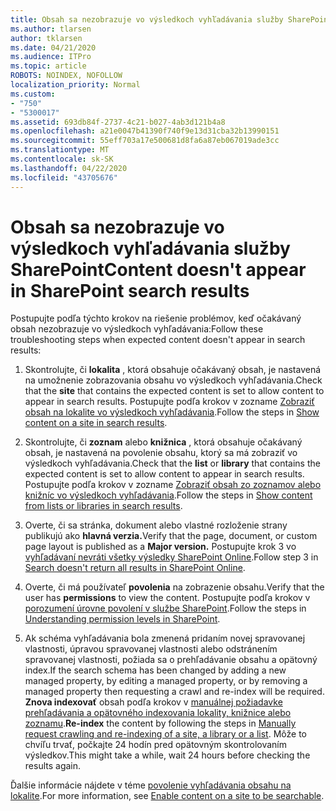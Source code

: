 ```yaml
---
title: Obsah sa nezobrazuje vo výsledkoch vyhľadávania služby SharePoint
ms.author: tlarsen
author: tklarsen
ms.date: 04/21/2020
ms.audience: ITPro
ms.topic: article
ROBOTS: NOINDEX, NOFOLLOW
localization_priority: Normal
ms.custom:
- "750"
- "5300017"
ms.assetid: 693db84f-2737-4c21-b027-4ab3d121b4a8
ms.openlocfilehash: a21e0047b41390f740f9e13d31cba32b13990151
ms.sourcegitcommit: 55eff703a17e500681d8fa6a87eb067019ade3cc
ms.translationtype: MT
ms.contentlocale: sk-SK
ms.lasthandoff: 04/22/2020
ms.locfileid: "43705676"
---
```

# <a name="content-doesnt-appear-in-sharepoint-search-results"></a><span data-ttu-id="97580-102">Obsah sa nezobrazuje vo výsledkoch vyhľadávania služby SharePoint</span><span class="sxs-lookup"><span data-stu-id="97580-102">Content doesn't appear in SharePoint search results</span></span>

<span data-ttu-id="97580-103">Postupujte podľa týchto krokov na riešenie problémov, keď očakávaný obsah nezobrazuje vo výsledkoch vyhľadávania:</span><span class="sxs-lookup"><span data-stu-id="97580-103">Follow these troubleshooting steps when expected content doesn't appear in search results:</span></span>
  
1. <span data-ttu-id="97580-104">Skontrolujte, či **lokalita** , ktorá obsahuje očakávaný obsah, je nastavená na umožnenie zobrazovania obsahu vo výsledkoch vyhľadávania.</span><span class="sxs-lookup"><span data-stu-id="97580-104">Check that the **site** that contains the expected content is set to allow content to appear in search results.</span></span> <span data-ttu-id="97580-105">Postupujte podľa krokov v zozname [Zobraziť obsah na lokalite vo výsledkoch vyhľadávania](https://docs.microsoft.com/sharepoint/make-site-content-searchable#show-content-on-a-site-in-search-results).</span><span class="sxs-lookup"><span data-stu-id="97580-105">Follow the steps in [Show content on a site in search results](https://docs.microsoft.com/sharepoint/make-site-content-searchable#show-content-on-a-site-in-search-results).</span></span>

2. <span data-ttu-id="97580-106">Skontrolujte, či **zoznam** alebo **knižnica** , ktorá obsahuje očakávaný obsah, je nastavená na povolenie obsahu, ktorý sa má zobraziť vo výsledkoch vyhľadávania.</span><span class="sxs-lookup"><span data-stu-id="97580-106">Check that the **list** or **library** that contains the expected content is set to allow content to appear in search results.</span></span> <span data-ttu-id="97580-107">Postupujte podľa krokov v zozname [Zobraziť obsah zo zoznamov alebo knižníc vo výsledkoch vyhľadávania](https://docs.microsoft.com/sharepoint/make-site-content-searchable#show-content-from-lists-or-libraries-in-search-results).</span><span class="sxs-lookup"><span data-stu-id="97580-107">Follow the steps in [Show content from lists or libraries in search results](https://docs.microsoft.com/sharepoint/make-site-content-searchable#show-content-from-lists-or-libraries-in-search-results).</span></span>

3. <span data-ttu-id="97580-108">Overte, či sa stránka, dokument alebo vlastné rozloženie strany publikujú ako **hlavná verzia.**</span><span class="sxs-lookup"><span data-stu-id="97580-108">Verify that the page, document, or custom page layout is published as a **Major version.**</span></span> <span data-ttu-id="97580-109">Postupujte krok 3 vo [vyhľadávaní nevráti všetky výsledky SharePoint Online](https://go.microsoft.com/fwlink/?linkid=874525).</span><span class="sxs-lookup"><span data-stu-id="97580-109">Follow step 3 in [Search doesn't return all results in SharePoint Online](https://go.microsoft.com/fwlink/?linkid=874525).</span></span>

4. <span data-ttu-id="97580-110">Overte, či má používateľ **povolenia** na zobrazenie obsahu.</span><span class="sxs-lookup"><span data-stu-id="97580-110">Verify that the user has **permissions** to view the content.</span></span> <span data-ttu-id="97580-111">Postupujte podľa krokov v [porozumení úrovne povolení v službe SharePoint](https://docs.microsoft.com/sharepoint/understanding-permission-levels).</span><span class="sxs-lookup"><span data-stu-id="97580-111">Follow the steps in [Understanding permission levels in SharePoint](https://docs.microsoft.com/sharepoint/understanding-permission-levels).</span></span>
    
5. <span data-ttu-id="97580-112">Ak schéma vyhľadávania bola zmenená pridaním novej spravovanej vlastnosti, úpravou spravovanej vlastnosti alebo odstránením spravovanej vlastnosti, požiada sa o prehľadávanie obsahu a opätovný index.</span><span class="sxs-lookup"><span data-stu-id="97580-112">If the search schema has been changed by adding a new managed property, by editing a managed property, or by removing a managed property then requesting a crawl and re-index will be required.</span></span> <span data-ttu-id="97580-113">**Znova indexovať** obsah podľa krokov v [manuálnej požiadavke prehľadávania a opätovného indexovania lokality, knižnice alebo zoznamu](https://docs.microsoft.com/sharepoint/crawl-site-content).</span><span class="sxs-lookup"><span data-stu-id="97580-113">**Re-index** the content by following the steps in [Manually request crawling and re-indexing of a site, a library or a list](https://docs.microsoft.com/sharepoint/crawl-site-content).</span></span> <span data-ttu-id="97580-114">Môže to chvíľu trvať, počkajte 24 hodín pred opätovným skontrolovaním výsledkov.</span><span class="sxs-lookup"><span data-stu-id="97580-114">This might take a while, wait 24 hours before checking the results again.</span></span>

<span data-ttu-id="97580-115">Ďalšie informácie nájdete v téme [povolenie vyhľadávania obsahu na lokalite](https://docs.microsoft.com/sharepoint/make-site-content-searchable).</span><span class="sxs-lookup"><span data-stu-id="97580-115">For more information, see [Enable content on a site to be searchable](https://docs.microsoft.com/sharepoint/make-site-content-searchable).</span></span> 
  
